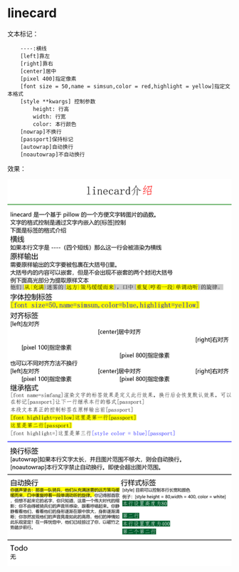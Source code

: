 # linecard

文本标记：

```
    ----:横线
    [left]靠左
    [right]靠右
    [center]居中
    [pixel 400]指定像素
    [font size = 50,name = simsun,color = red,highlight = yellow]指定文本格式
    [style **kwargs] 控制参数
        height: 行高
        width: 行宽
        color: 本行颜色
    [nowrap]不换行
    [passport]保持标记
    [autowrap]自动换行
    [noautowrap]不自动换行
```

效果：

![效果](/example/example.png)
